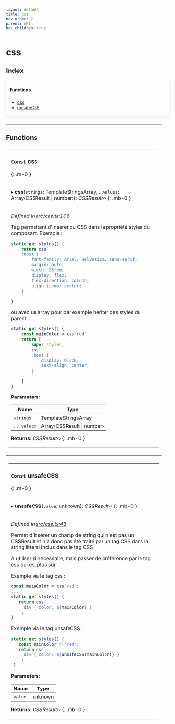 ```yaml
---
layout: default
title: css
nav_order: 2
parent: API
has_children: true
---
```


# css

## Index

<div style="width: 100%;max-width: 100%;margin-bottom: 1.5rem;border-radius: 4px;box-shadow: 0 1px 2px rgba(0,0,0,0.12), 0 3px 10px rgba(0,0,0,0.08);padding: .5rem .75rem;">
<div style="font-weight:bold;padding: 1rem 0 .5rem;border-bottom: 1px solid rgba(238,235,238,0.5);">
Functions
</div>
<div style="margin-top: 0.5rem;" markdown="1">

* [css](_css_.md#const-css)
* [unsafeCSS](_css_.md#const-unsafecss)

</div>
</div>

---

## Functions

<table style="padding: 0.5rem;">
<tr>
<td markdown="1">

### `Const` css
{: .m-0 }

</td>
</tr>
<tr>
<td markdown="1">

▸ **css**(`strings`: TemplateStringsArray, ...`values`: Array‹CSSResult \| number›): *CSSResult‹›*
{: .mb-0 }

</td>
</tr>
<tr>
<td markdown="1">

*Defined in [src/css.ts:106](https://github.com/NicolasBoyer/wapitis/blob/d619f93/src/css.ts#L106)*

Tag permettant d'insérer du CSS dans la propriété styles du composant. Exemple :
```typescript
static get styles() {
    return css`
    :host {
        font-family: Arial, Helvetica, sans-serif;
        margin: auto;
        width: 25rem;
        display: flex;
        flex-direction: column;
        align-items: center;
    }
    `
}
```
ou avec un array pour par exemple hériter des styles du parent :
```typescript
static get styles() {
    const mainColor = css`red`
    return [
        super.styles,
        css`
        :host {
            display: block;
            text-align: center;
        }
        `
    ]
}
```

**Parameters:**

| Name        | Type                           |
| ----------- | ------------------------------ |
| `strings`   | TemplateStringsArray           |
| `...values` | Array‹CSSResult &#124; number› |

**Returns:** *CSSResult‹›*
{: .mb-0 }

</td>
</tr>
</table>

___

<table style="padding: 0.5rem;">
<tr>
<td markdown="1">

### `Const` unsafeCSS
{: .m-0 }

</td>
</tr>
<tr>
<td markdown="1">

▸ **unsafeCSS**(`value`: unknown): *CSSResult‹›*
{: .mb-0 }

</td>
</tr>
<tr>
<td markdown="1">

*Defined in [src/css.ts:43](https://github.com/NicolasBoyer/wapitis/blob/d619f93/src/css.ts#L43)*

Permet d'insérer un champ de string qui n'est pas un CSSResult et n'a donc pas été traité par un tag CSS dans la string litteral inclus dans le tag CSS

A utiliser si nécessaire, mais passer de préférence par le tag css qui est plus sur

Exemple via le tag css :
```typescript
const mainColor = css`red`;
...
static get styles() {
   return css`
     div { color: ${mainColor} }
   `;
}
```
Exemple via le tag unsafeCSS :
```typescript
static get styles() {
   const mainColor = 'red';
   return css`
     div { color: ${unsafeCSS(mainColor)} }
   `;
 }
```

**Parameters:**

| Name    | Type    |
| ------- | ------- |
| `value` | unknown |

**Returns:** *CSSResult‹›*
{: .mb-0 }

</td>
</tr>
</table>